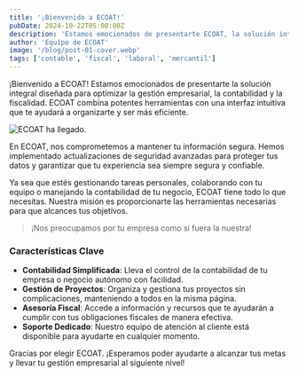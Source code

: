 ```yaml
---
title: '¡Bienvenido a ECOAT!'
pubDate: 2024-10-22T05:00:00Z
description: 'Estamos emocionados de presentarte ECOAT, la solución integral diseñada para optimizar la gestión empresarial, la contabilidad y la fiscalidad.'
author: 'Equipo de ECOAT'
image: '/blog/post-01-cover.webp'
tags: ['contable', 'fiscal', 'laboral', 'mercantil']
---
```


¡Bienvenido a ECOAT! Estamos emocionados de presentarte la solución integral diseñada para optimizar la gestión empresarial, la contabilidad y la fiscalidad. ECOAT combina potentes herramientas con una interfaz intuitiva que te ayudará a organizarte y ser más eficiente.

![ECOAT ha llegado.](/blog/post-01.webp)

En ECOAT, nos comprometemos a mantener tu información segura. Hemos implementado actualizaciones de seguridad avanzadas para proteger tus datos y garantizar que tu experiencia sea siempre segura y confiable.

Ya sea que estés gestionando tareas personales, colaborando con tu equipo o manejando la contabilidad de tu negocio, ECOAT tiene todo lo que necesitas. Nuestra misión es proporcionarte las herramientas necesarias para que alcances tus objetivos.

> ¡Nos preocupamos por tu empresa como si fuera la nuestra!

### Características Clave

- **Contabilidad Simplificada**: Lleva el control de la contabilidad de tu empresa o negocio autónomo con facilidad.
- **Gestión de Proyectos**: Organiza y gestiona tus proyectos sin complicaciones, manteniendo a todos en la misma página.
- **Asesoría Fiscal**: Accede a información y recursos que te ayudarán a cumplir con tus obligaciones fiscales de manera efectiva.
- **Soporte Dedicado**: Nuestro equipo de atención al cliente está disponible para ayudarte en cualquier momento.

Gracias por elegir ECOAT. ¡Esperamos poder ayudarte a alcanzar tus metas y llevar tu gestión empresarial al siguiente nivel!
